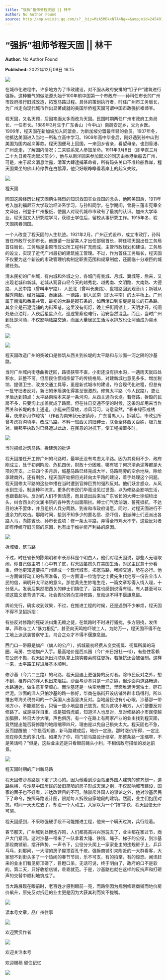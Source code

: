 ```yaml
---
title: “强拆”祖师爷程天固 || 林干
author: No Author Found
source: http://mp.weixin.qq.com/s?__biz=MzA5MDkxNTA4Ng==&amp;mid=2454912945&amp;idx=1&amp;sn=81ff8cce49849ef21546833fb50c69de&amp;chksm=87a237d0b0d5bec6deb6935d0791810f89eeb602786cc5132cecde81083370502fbfff27e089&poc_token=HJ_Do2ejHyO-wNZGG8Q1S8FdPgy1YBBEob-nUEme
---
```


# “强拆”祖师爷程天固 || 林干

**Author:** No Author Found

**Published:** 2022年12月09日 16:15

![](https://mmbiz.qpic.cn/mmbiz_jpg/PJWG74pLsMayvR1AyLpp1OwsWXJhmAMu6hEnyJ4hyVxh2jeFxNGwngJfdXCj1cuXFPwvvJjPH1NhDydQF15CRA/640?wx_fmt=jpeg)

在城市化进程中，许多地方为了市政建设，对不服从政府安排的“钉子户”建筑进行强拆。这种霸气的做法源头始于100年前中国第一个市政府——孙科任市长的广州市政府推行旧城改造，拓宽马路过程。具体的策划执行者，时任广州市工务局长，为广州走向现代城市作出显著成就的美国华侨程天固可谓中国市政强拆祖师爷。

程天固，又名天顾，后因笔画太多而改为天固。民国时期两任广州市政府工务局长、一任市长。1889年3月生于广东香山（今中山）南鹚安定乡，父为乡医。1906年，程天固在新加坡加入同盟会，为新加坡分盟最年轻的会员。1907年冬，他抵达美国进入当地一所私立高中学习。1909年高中毕业后，刚好遇到孙中山到美国为国内起义筹款。程天固便马上回国，一来回乡省亲，看望母亲，也到香港、广州走走，了解国内情况；二来联系党人参加革命。1911年3月8日（即辛亥三月二十九日黄花岗起义前夕），他与从南洋回来参加起义的同志由香港坐船去广州，可是，由于起义消息泄露，清军大肆逮捕革命者，所有码头关口不准轮船靠岸，程天固乘坐的佛山轮停靠在白鹅潭，他只好眼睁睁看着岸上的起义失败。

![](https://mmbiz.qpic.cn/mmbiz_jpg/PJWG74pLsMbQU3Nbn6I6hCxricH9hH6WsBQrYh5PAj3VYolPWUMhkSfqHr3gM0XiaQuqI5Vw4pSicF2D3gqbJsz8g/640?wx_fmt=jpeg)

程天固

回国这段经历让程天固萌生强烈的知识救国实业救国的念头，他回美国后，1911年考入加利福尼亚大学政治经济系学习，与孙科同学。在学期间，曾将三藩市宪章全文译出，刊登于广州报纸，使国人对现代城市市政有了最初的认识。加州大学毕业，程天固又入研究院学习，获硕士学位后，留校从事研究工作。1915年冬，程天固携眷回国。

一个人改变了程天固的人生轨迹。1921年2月，广州正式设市，成立市政厅，孙科首任市政厅长即市长。他邀请一批留美人才出任部局首长，聘任程天固出任工务局首任局长。工务局是由原市政公所工程科扩充而成，主管市政规划和建设。工务局的设立，实现了近代广州最初的建筑施工管理。不过，作为首任工务局长，程天固不仅要为这个新设的市政管理机构制定职责范围和规章制度，还面临十分艰巨的城建任务。

清末民初的广州城，有内城和外城之分，各城门有瓮城、月城、翼城等，后来，又出现老城和新城。老城从观音山经今天的越秀北、越秀南、文明路、大南路、大德路、人民中路（曾叫丰宁路）、人民北（曾叫长庚路）、盘福路回到观音山；新城从越秀南起，经万福路、泰康路、一德路，到人民南（即太平南）的太平桥上。广州属于南海和番禺共管，最初的大路是砌石条的，如西濠口到东堤是最长的石条路。其余全是石泥混铺的内街窄巷。这里没有街灯，晚上把街闸锁上，天明才开。街闸处悬点油灯，入夜后星星点点，巡逻警察也难行，治安当然混乱。而且，当时广州到处是河涌，不仅影响陆路交通，而且大量居民生活污水排放也让河涌成为臭水沟。

![](https://mmbiz.qpic.cn/mmbiz_jpg/PJWG74pLsMbQU3Nbn6I6hCxricH9hH6Ws13TGN9xnGia36eSjLnRQRh5nM8HoCAudfykvGbPiboQ6nria4JEianBtTw/640?wx_fmt=jpeg)

![](https://mmbiz.qpic.cn/mmbiz_gif/Ljib4So7yuWgicN481ZkibbZd2QwWUmFfjkDxqNEuyNhx4P6YRv9Gib64sAO3HYcN523K6VAvyrn5dEMtoic1ucsz5Q/640?wx_fmt=gif)



程天固改造广州的突破口是修筑从西关到长堤的太平路和与沙面一河之隔的沙基路。

当时广州城内街巷曲折迂回，路径狭窄不直，小街还没有排水沟，一遇雨天就四处积水，非整不可。但居民住惯祖宗留下的传统格局，对建新城也意见多多。增加税饷、提倡卫生、改良交通工具等，虽是新式城市的建设，符合现代化进程，但总有一批守旧者反对，新旧的矛盾演化得甚至很激烈。修筑太平路（今人民路），更让矛盾达到顶点：太平路南端本来是一条河沟，从西关通向长堤。若修路，拆毁的民房不多，只要沟上加盖就成了路面。但在往日交通不便的时候，这条沟却用来当作西关和长堤的水上通道，小艇来回穿梭，凉风习习，诗意盎然，“春来绿莎成绣幕，夜来新月作琼钩”（作者为南宋状元张镇孙，广东番禺人）。拆城后，市政公所曾考虑将沟填平，改成马路。不料一班西关的旧绅士，联合全体西关百姓，极力反对。魏邦平执政时已经遭过此劫，在民意的对抗下，使工程搁置多时。

![](https://mmbiz.qpic.cn/mmbiz_jpg/PJWG74pLsMbQU3Nbn6I6hCxricH9hH6WsXTUIoKeT6GKibR9khptia6mCI0Hzic3TQe1Rw6thPYrFicVLY4w9geAWgA/640?wx_fmt=jpeg)

当时报纸对筑马路、拆建筑的批评

程天固接任开工修广州的马路时，最早还没有考虑太平路。因为其费用不少，政府刚成立，处于初创阶段，危机四伏，财政十分困难，哪有钱？何况清余泥等都是大项的开支。上任四个多月后，城基马路已经完成大半，马路两旁的空余地块，除给承建商外，还有剩余，程天固开始把目光转向太平路的建设，着手处理这个问题。程天固修太平路的这些举措在当时遭到官绅巨贾的强烈反对。他们妖言惑众，从风水到生活，制造种种流言。更多的市民们毕竟没见过世面，以为修路会影响生活，也跟着起哄。反对的人们不但请愿，而且请出后来当广东省长的大绅士徐绍桢出头，纠合西关的文澜书院的各种势力出面阻拦。绅士们气势汹汹，誓死抵抗，不达目的决不罢休，并且组织人兵分两路，到省和市政府请愿。同时，对程天固进行不遗余力的攻击。那段时间，接到不知多少的匿名信、恐吓信，旧派绅士们还派出各路人马，向陈省长、孙市长说项：修一条太平路，弄得全市鸡犬不宁。这些反对者即有传统守旧习惯的原因，也有出于维护房产利益的原因。

![](https://mmbiz.qpic.cn/mmbiz_jpg/PJWG74pLsMbQU3Nbn6I6hCxricH9hH6WspINOYCsSocE3J3d85hg9AnZU6ZYx5YygvCBblZqBH7fzlkbplBbS2Q/640?wx_fmt=jpeg)



拆城墙，筑马路

不过，时任省长的陈炯明和市长孙科是个明白人，他们对程天固说，那些人无理取闹，你自己做主吧！心中有了底，程天固虽然久在美国生活，对民主民意十分看重，但他更知道要把广州建成一个现代城市，拓宽马路，畅顺交通，势在必行。他一方面做好动工的各项准备，另一方面请一位饱学之士黄先生代他写一份告全市人民的信，阐明开太平路的意义。那位黄先生妙笔生花，一篇文章写得入情入理，十分感人。发表后果然把西关的绅士们镇住了，百姓也感到说得有理。有人甚至可以把这篇文章背诵下来。社会舆论转向支持修路，反动派不得不偃旗息鼓。

舆论先行，确实收到效果，不过，在推进工程的时候，还是遇到不少麻烦，程天固不得不见招拆招：

有些反对修路的死硬派纠集无赖之徒，在筑路时不时进行骚扰，多方阻挠，发传单，声称与工人“暴力相见”，甚至向天鸣枪吓唬工人。为防万一，程天固不得不在工地上派武装警察守卫，乌合之众才不得不偃旗息鼓。

西门口一带原是旗产（旗人的公产），拆城最初经费从变卖衙属、衙属所属的马圈、马房、空地旗产入手。最高地价是西瓜园（今广州日报社一带），有些住客赖在公房不搬，程天固派出消防队拿上挠钩套索前往督拆，若抵抗还会被强制。这样一来，太平路工程进展基本顺利。

修沙基（今六二三路）的马路，程天固遇上更强势的反对者。除市民反对之外，想不到，租界内的洋人也出来阻拦。沙面与沙基只是一涌之隔，但沙面内道路畅通，水路通达，做生意非常顺心。而沙基还是一块空地而已，里面堆满污泥浊土，碎石烂泥。沙面的洋人只怕沙基的路一修好，华商在临街开设店铺外辟市场得利，所以推出粤海关税务司的一个英国人出面坚决反对。当地居民也有小心眼，沙基那一带地方小，不能建货仓，只留一些小地盘自己放货。就为这块小地方，人们便要反对修路了。或是挟洋自重，或是狐假虎威，知道洋人也反对，反对修路的小市民便越加猖獗，终日大吵大嚷，声色俱厉。有一个在路上有两家产业的业主找到程天固，竟然提出能否将修路的地段缩窄四尺，理由是以免自己损失太大。程天固也不急，反而提醒他：“你是否知道，新马路建成后，地价一定涨。那时涨价所得，一定比现在你失去的多几倍。如果为了你，将门前马路设计缩窄，那整条路一定缩窄，不是笑话吗？”但是，这些业主还是只看眼前蝇头小利，不相信政府描绘的发达前景。

![](https://mmbiz.qpic.cn/mmbiz_jpg/PJWG74pLsMbQU3Nbn6I6hCxricH9hH6Ws1ltu9yZro1XlqdoDQL1AhV3NDADKIy8F2MyzMHsreMb4s9XvxU40tQ/640?wx_fmt=jpeg)



程天固时期的广州新马路

程天固修沙基路是下定了决心的。因为他看到沙面岛里外国人建筑的整齐划一，道路纵横，与沙基中国居民的破旧简陋的房子形成天渊之别，不仅影响城市建设，国家的面子也不好看，非达改建目的不可。除驳斥外国人的谬论之外，他对沙基居民下了命令，按照马路设计图，限期每人拆毁自家地段的建筑。然而，业主们抱团对抗，时间一天天过去了，却没一个人动工，大家以为一个“拖”字诀，程天固便无计可施。

程天固感到，不采取强硬手段不可能推进工程，他来一个瞒天过海，兵行险着。

春节那天，广州城到处鞭炮齐鸣，人们都高高兴兴游玩去了，业主都在家过节，商户大门紧闭。这时沙基一带来了一队拿着大锤、铁钩、绳子、梯子的公役，到沙基那段商铺前，摆开阵势，一声令下，公役分头爬上一家家业主的违规房子上，乒乒乓乓，刹那间，一大溜的房子屋顶百孔千疮。强拆商铺引来附近的一大群看客，大家想不到街头多了一个热闹的春节节目，乐不可支，有的拍掌，有的惊恐。闻讯赶来的业主们看见房顶砸了，目瞪口呆，无话可说，终于明白了，政府的口不是软的。第二天，只好收拾店铺，乖乖就范。于是，沙基路也就在这样的反抗声和打砸声的交替中顺利地筑成了。

当大路展现在眼前时，老百姓才感到眼前一亮，而路侧因为规划修建商铺而地价房价飙升，原先反对拆迁的业主更是因为大获其利而笑不拢嘴。

![](https://mmbiz.qpic.cn/mmbiz_gif/PJWG74pLsMayvR1AyLpp1OwsWXJhmAMusfs1pQabdPdhBk4997RJ6orCd8NJIkE6QtgAQLO9aEydzZrVqqk7ew/640?wx_fmt=gif)

读本号文章，品广州往事

![](https://mmbiz.qpic.cn/mmbiz_gif/PJWG74pLsMY4kze1RswORlwIruFfBicEYeomLV8Tjs3AO8zO5OIk2usXQ2wZOicfrAxou4MXF2OLDPUcfQiafn3SA/640?wx_fmt=gif)

欢迎赞赏作者

![](https://mmbiz.qpic.cn/mmbiz_jpg/PJWG74pLsMZickoqriacfLOn0OaCGRcJBj30Jxmt7p8bjtY9aG11S2MRJpdx8pNHiaiaskJ0DpaddLeLiamX4g57wrQ/640?wx_fmt=jpeg)

欢迎关注本号

欢迎赐稿 留住记忆

![](https://mmbiz.qpic.cn/mmbiz_png/PJWG74pLsMbxzxSWsbSxWa401icEeDUWiawxAxbdgTq3LmtribGicfmgEgabFONInhdrQRwY9Y4pmxRGlAoaQAaMDA/640?wx_fmt=png)

